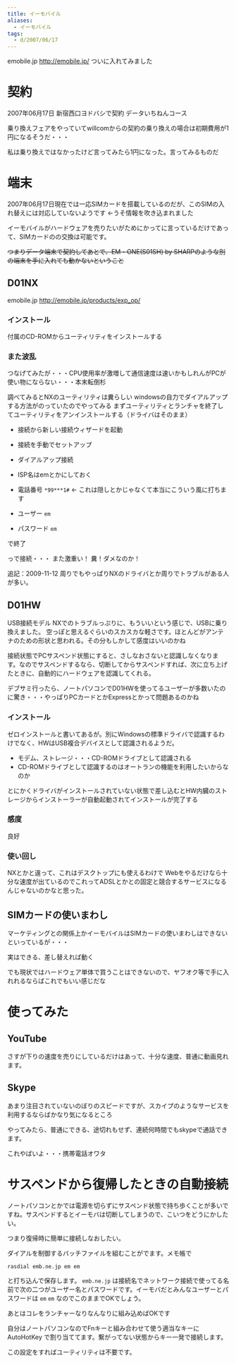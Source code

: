 ```yaml
---
title: イーモバイル
aliases:
  - イーモバイル
tags:
  - d/2007/06/17
---
```



emobile.jp http://emobile.jp/ ついに入れてみました

契約
================================================================================
2007年06月17日 新宿西口ヨドバシで契約 データいちねんコース

乗り換えフェアをやっていてwillcomからの契約の乗り換えの場合は初期費用が1円になるそうだ・・・

私は乗り換えではなかったけど言ってみたら1円になった。言ってみるものだ

端末
================================================================================
2007年06月17日現在では一応SIMカードを搭載しているのだが、このSIMの入れ替えには対応していないようです ←うそ情報を吹き込まれました

イーモバイルがハードウェアを売りたいがためにかってに言っているだけであって、SIMカードのの交換は可能です。

~~つまりデータ端末で契約してあとで、EM・ONE(S01SH) by SHARPのような別の端末を手に入れても動かないということ~~


D01NX
--------------------------------------------------------------------------------
emobile.jp http://emobile.jp/products/exp_op/


### インストール
付属のCD-ROMからユーティリティをインストールする


### また波乱
つなげてみたが・・・CPU使用率が激増して通信速度は速いかもしれんがPCが使い物にならない・・・本末転倒杉

調べてみるとNXのユーティリティは糞らしい
windowsの自力でダイアルアップする方法がのっていたのでやってみる
まずユーティリティとランチャを終了してユーティリティをアンインストールする（ドライバはそのまま）

- 接続から新しい接続ウィザードを起動

- 接続を手動でセットアップ
- ダイアルアップ接続
- ISP名はemとかにしておく
- 電話番号 `*99***1#` ← これは隠しとかじゃなくて本当にこういう風に打ちます
- ユーザー `em`
- パスワード `em`

で終了

っで接続・・・
また激重い！
糞！ダメなのか！

追記：2009-11-12
周りでもやっぱりNXのドライバとか周りでトラブルがある人が多い。

D01HW
--------------------------------------------------------------------------------
USB接続モデル
NXでのトラブルっぷりに、もういいという感じで、USBに乗り換えました。
空っぽと思えるぐらいのスカスカな軽さです。ほとんどがアンテナのための形状と思われる。その分もしかして感度はいいのかね

接続状態でPCサスペンド状態にすると、さしなおさないと認識しなくなります。なのでサスペンドするなら、切断してからサスペンドすれば、次に立ち上げたときに、自動的にハードウェアを認識してくれる。

デブサミ行ったら、ノートパソコンでD01HWを使ってるユーザーが多数いたのに驚き・・・やっぱりPCカードとかExpressとかって問題あるのかね

### インストール
ゼロインストールと書いてあるが。別にWindowsの標準ドライバで認識するわけでなく、HWはUSB複合デバイスとして認識されるようだ。

- モデム、ストレージ・・・CD-ROMドライブとして認識される
- CD-ROMドライブとして認識するのはオートランの機能を利用したいからなのか

とにかくドライバがインストールされていない状態で差し込むとHW内臓のストレージからインストーラーが自動起動されてインストールが完了する


### 感度
良好

### 使い回し
NXとかと違って、これはデスクトップにも使えるわけで
Webをやるだけなら十分な速度が出ているのでこれってADSLとかとの固定と競合するサービスになるんじゃないのかなと思った。



SIMカードの使いまわし
--------------------------------------------------------------------------------
マーケティングとの関係上かイーモバイルはSIMカードの使いまわしはできないといっているが・・・

実はできる、差し替えれば動く

でも現状ではハードウェア単体で買うことはできないので、ヤフオク等で手に入れれるならばこれでもいい感じだな


使ってみた
================================================================================
YouTube
--------------------------------------------------------------------------------
さすが下りの速度を売りにしているだけはあって、十分な速度、普通に動画見れます。

Skype
--------------------------------------------------------------------------------
あまり注目されていないのぼりのスピードですが、スカイプのようなサービスを利用するならばかなり気になるところ

やってみたら、普通にできる、途切れもせず、連続何時間でもskypeで通話できます。

これやばいよ・・・携帯電話オワタ

サスペンドから復帰したときの自動接続
================================================================================
ノートパソコンとかでは電源を切らずにサスペンド状態で持ち歩くことが多いですね。サスペンドするとイーモバは切断してしまうので、こいつをどうにかしたい。

つまり復帰時に簡単に接続しなおしたい。

ダイアルを制御するバッチファイルを組むことがでます。メモ帳で

```
rasdial emb.ne.jp em em
```

と打ち込んで保存します。 `emb.ne.jp` は接続名でネットワーク接続で使ってる名前で次の二つがユーザー名とパスワードです。イーモバだとみんなユーザーとパスワードは `em` `em` なのでこのままでOKでしょう。

あとはコレをランチャーなりなんなりに組み込めばOKです

自分はノートパソコンなのでFnキーと組み合わせて使う適当なキーに AutoHotKey で割り当ててます。繋がってない状態からキー一発で接続します。

この設定をすればユーティリティは不要です。


